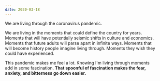 ```yaml
---
date: 2020-03-18
---
```


We are living through the coronavirus pandemic.

We are living in the moments that could define the country for years. Moments that will have potentially seismic shifts in culture and economics. Moments that future adults will parse apart in infinite ways. Moments that will become history people imagine living through. Moments they wish they could have experienced.

This pandemic makes me feel a lot. Knowing I'm living through moments add in some fascination. **That spoonful of fascination makes the fear, anxiety, and bitterness go down easier.**

